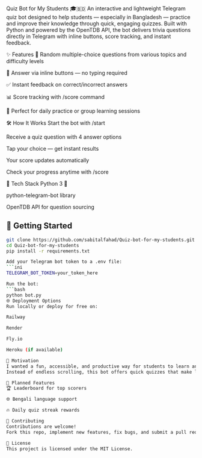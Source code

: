Quiz Bot for My Students 🎓🇧🇩
An interactive and lightweight Telegram quiz bot designed to help students — especially in Bangladesh — practice and improve their knowledge through quick, engaging quizzes.
Built with Python and powered by the OpenTDB API, the bot delivers trivia questions directly in Telegram with inline buttons, score tracking, and instant feedback.

✨ Features
🎯 Random multiple-choice questions from various topics and difficulty levels

💬 Answer via inline buttons — no typing required

✅ Instant feedback on correct/incorrect answers

📊 Score tracking with /score command

📅 Perfect for daily practice or group learning sessions

🛠️ How It Works
Start the bot with /start

Receive a quiz question with 4 answer options

Tap your choice — get instant results

Your score updates automatically

Check your progress anytime with /score

🔧 Tech Stack
Python 3 🐍

python-telegram-bot library

OpenTDB API for question sourcing

## 🚀 Getting Started

```bash
git clone https://github.com/sabitalfahad/Quiz-bot-for-my-students.git
cd Quiz-bot-for-my-students
pip install -r requirements.txt

Add your Telegram bot token to a .env file:
```ini
TELEGRAM_BOT_TOKEN=your_token_here

Run the bot:
```bash
python bot.py
🌐 Deployment Options
Run locally or deploy for free on:

Railway

Render

Fly.io

Heroku (if available)

🎯 Motivation
I wanted a fun, accessible, and productive way for students to learn anytime, anywhere.
Instead of endless scrolling, this bot offers quick quizzes that make learning feel like a game — whether for SAT prep, HSC exams, or just general knowledge.

🔮 Planned Features
🏆 Leaderboard for top scorers

🌐 Bengali language support

🔥 Daily quiz streak rewards

🤝 Contributing
Contributions are welcome!
Fork this repo, implement new features, fix bugs, and submit a pull request.

📜 License
This project is licensed under the MIT License.


